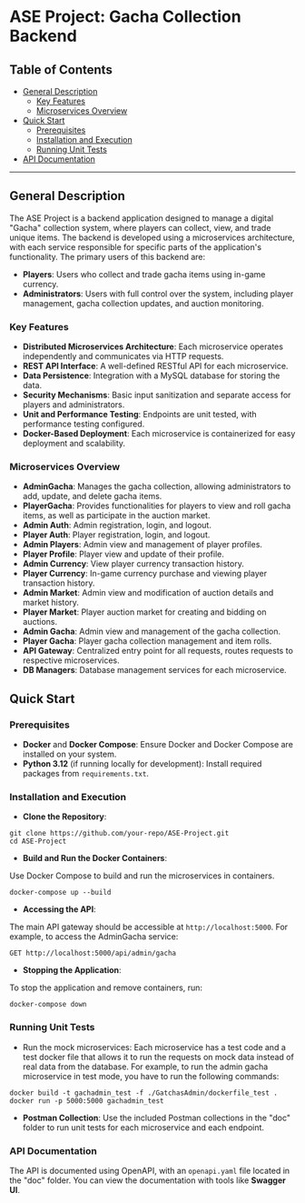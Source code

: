 
# ASE Project: Gacha Collection Backend

## Table of Contents
- [General Description](#general-description)
  - [Key Features](#key-features)
  - [Microservices Overview](#microservices-overview)
- [Quick Start](#quick-start)
  - [Prerequisites](#prerequisites)
  - [Installation and Execution](#installation-and-execution)
  - [Running Unit Tests](#running-unit-tests)
- [API Documentation](#api-documentation)

---

## General Description

The ASE Project is a backend application designed to manage a digital "Gacha" collection system, where players can collect, view, and trade unique items. The backend is developed using a microservices architecture, with each service responsible for specific parts of the application's functionality.
The primary users of this backend are:

-   **Players**: Users who collect and trade gacha items using in-game currency.
-   **Administrators**: Users with full control over the system, including player management, gacha collection updates, and auction monitoring.

### Key Features

-   **Distributed Microservices Architecture**: Each microservice operates independently and communicates via HTTP requests.
-   **REST API Interface**: A well-defined RESTful API for each microservice.
-   **Data Persistence**: Integration with a MySQL database for storing the data.
-   **Security Mechanisms**: Basic input sanitization and separate access for players and administrators.
-   **Unit and Performance Testing**: Endpoints are unit tested, with performance testing configured.
-   **Docker-Based Deployment**: Each microservice is containerized for easy deployment and scalability.

### Microservices Overview

-   **AdminGacha**: Manages the gacha collection, allowing administrators to add, update, and delete gacha items.
-   **PlayerGacha**: Provides functionalities for players to view and roll gacha items, as well as participate in the auction market.
- **Admin Auth**: Admin registration, login, and logout.
- **Player Auth**: Player registration, login, and logout.
- **Admin Players**: Admin view and management of player profiles.
- **Player Profile**: Player view and update of their profile.
- **Admin Currency**: View player currency transaction history.
- **Player Currency**: In-game currency purchase and viewing player transaction history.
- **Admin Market**: Admin view and modification of auction details and market history.
- **Player Market**: Player auction market for creating and bidding on auctions.
- **Admin Gacha**: Admin view and management of the gacha collection.
- **Player Gacha**: Player gacha collection management and item rolls.
- **API Gateway**: Centralized entry point for all requests, routes requests to respective microservices.
- **DB Managers**: Database management services for each microservice.

## Quick Start

### Prerequisites

-   **Docker** and **Docker Compose**: Ensure Docker and Docker Compose are installed on your system.
-   **Python 3.12** (if running locally for development): Install required packages from `requirements.txt`.

### Installation and Execution

 -  **Clone the Repository**:

```
git clone https://github.com/your-repo/ASE-Project.git
cd ASE-Project
```
        
 -  **Build and Run the Docker Containers**:
    
   Use Docker Compose to build and run the microservices in containers.
    
    docker-compose up --build
    
 -  **Accessing the API**:
    
The main API gateway should be accessible at `http://localhost:5000`.
For example, to access the AdminGacha service:
```        
GET http://localhost:5000/api/admin/gacha
```
        
 -  **Stopping the Application**:
    
To stop the application and remove containers, run:

    docker-compose down
    
### Running Unit Tests

 - Run the mock microservices: Each microservice has a test code and a test docker file that allows it to run the requests on mock data instead of real data from the database. For example, to run the admin gacha microservice in test mode, you have to run the following commands:

```
docker build -t gachadmin_test -f ./GatchasAdmin/dockerfile_test .
docker run -p 5000:5000 gachadmin_test
```

 -   **Postman Collection**: Use the included Postman collections in the "doc" folder to run unit tests for each microservice and each endpoint.

### API Documentation

The API is documented using OpenAPI, with an `openapi.yaml` file located in the "doc" folder. You can view the documentation with tools like **Swagger UI**.

